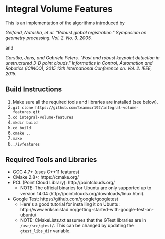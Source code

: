 # Integral Volume Features

This is an implementation of the algorithms introduced by

<i>Gelfand, Natasha, et al. "Robust global registration." Symposium on geometry processing. Vol. 2. No. 3. 2005.</i>

and

<i>Garstka, Jens, and Gabriele Peters. "Fast and robust keypoint detection in unstructured 3-D point clouds." Informatics in Control, Automation and Robotics (ICINCO), 2015 12th International Conference on. Vol. 2. IEEE, 2015.</i>

Build Instructions
----------

<ol>
  <li>Make sure all the required tools and libraries are installed (see below).</li>
  <li><code>git clone https://github.com/teammcr192/integral-volume-features.git</code></li>
  <li><code>cd integral-volume-features</code></li>
  <li><code>mkdir build</code></li>
  <li><code>cd build</code></li>
  <li><code>cmake ..</code></li>
  <li><code>make</code></li>
  <li><code>./ivfeatures</code></li>
</ol>

Required Tools and Libraries
----------

<ul>
  <li>GCC 4.7+ (uses C++11 features)</li>
  <li>CMake 2.8+: https://cmake.org/</li>
  <li>PCL (Point Cloud Library): http://pointclouds.org/
    <ul>
      <li>NOTE: The official binaries for Ubuntu are only supported up to version 14.04 (http://pointclouds.org/downloads/linux.html).</li>
    </ul>
  </li>
  <li>Google Test: https://github.com/google/googletest
    <ul>
      <li>Here's a good tutorial for installing it on Ubuntu: http://www.eriksmistad.no/getting-started-with-google-test-on-ubuntu/</li>
      <li>NOTE: CMakeLists.txt assumes that the GTest libraries are in <code>/usr/src/gtest/</code>. This can be changed by updating the <code>gtest_libs_dir</code> variable.</li>
    </ul>
  </li>
</ul>
